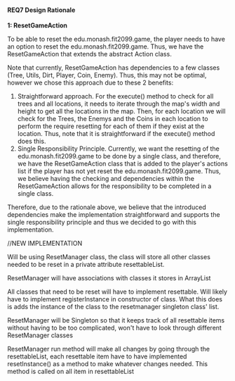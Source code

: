 #### REQ7 Design Rationale

**1: ResetGameAction**

To be able to reset the edu.monash.fit2099.game, the player needs to have an option to reset the edu.monash.fit2099.game.
Thus, we have the ResetGameAction that extends the abstract Action class.

Note that currently, ResetGameAction has dependencies to a few classes (Tree, Utils, Dirt, Player, Coin, Enemy).
Thus, this may not be optimal, however we chose this approach due to these 2 benefits:
1. Straightforward approach.
For the execute() method to check for all trees and all locations, it needs to iterate through the map's width and height to get all the locations
in the map. Then, for each location we will check for the Trees, the Enemys and the Coins in each location to perform the require
resetting for each of them if they exist at the location. 
Thus, note that it is straightforward if the execute() method does this.
2. Single Responsibility Principle.
Currently, we want the resetting of the edu.monash.fit2099.game to be done by a single class, and therefore, we have the ResetGameAction class that
is added to the player's actions list if the player has not yet reset the edu.monash.fit2099.game. Thus, we believe having the checking and dependencies
within the ResetGameAction allows for the responsibility to be completed in a single class.

Therefore, due to the rationale above, we believe that the introduced dependencies make the implementation straightforward and supports
the single responsibility principle and thus we decided to go with this implementation.



//NEW IMPLEMENTATION

Will be using ResetManager class, the class will store all other classes needed to be
reset in a private attribute resettableList.

ResetManager will have associations with classes it stores in ArrayList

All classes that need to be reset will have to implement resettable. Will likely have to implement registerInstance in constructor
of class. What this does is adds the instance of the class to the resetmanager singleton class' list.

ResetManager will be Singleton so that it keeps track of all resettable items without having to be too complicated,
won't have to look through different ResetManager classes

ResetManager run method will make all changes by going through the resettableList, each resettable item have to have implemented resetInstance()
as a method to make whatever changes needed. This method is called on all item in resettableList
